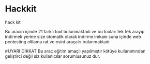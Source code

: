 # Hackkit
hack kit

Bu aracın içinde 21 farklı tool bulunmaktadı ve bu tooları tek tek arayıp indirmek yerine size otomatik olarak 
indirme imkanı suna içinde web pentesting oltlama rat ve osint araçalrı bulunmaktadı

#UYARI DİKKAT
Bu araç eğitim amaçlı yapılmıştır kötüye kullanımından geliştirci değil siz kullanıcılar sorumlusunuz dur.
